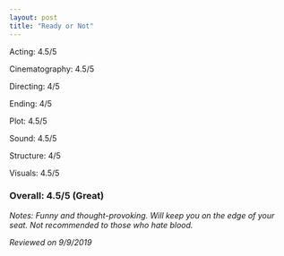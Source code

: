 ```yaml
---
layout: post
title: "Ready or Not"
---
```


Acting: 4.5/5

Cinematography: 4.5/5

Directing: 4/5

Ending: 4/5

Plot: 4.5/5

Sound: 4.5/5

Structure: 4/5

Visuals: 4.5/5

### Overall: 4.5/5 (Great)

*Notes: Funny and thought-provoking. Will keep you on the edge of your seat. Not recommended to those who hate blood.*

*Reviewed on 9/9/2019*
